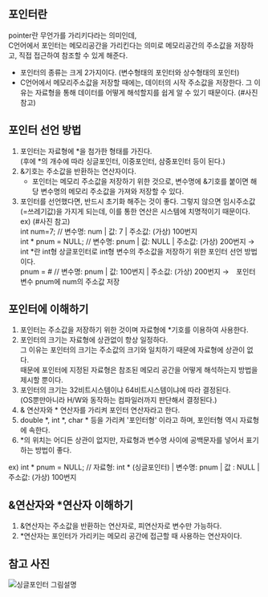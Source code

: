 ## 포인터란
pointer란 무언가를 가리키다라는 의미인데,   
C언어에서 포인터는 메모리공간을 가리킨다는 의미로 메모리공간의 주소값을 저장하고, 직접 접근하여 참조할 수 있게 해준다.   

 * 포인터의 종류는 크게 2가지이다. (변수형태의 포인터와 상수형태의 포인터)   
 * C언어에서 메모리주소값을 저장할 때에는, 데이터의 시작 주소값을 저장한다. 그 이유는 자료형을 통해 데이터를 어떻게 해석할지를 쉽게 알 수 있기 때문이다. (#사진 참고)  

## 포인터 선언 방법
1. 포인터는 자료형에 *을 첨가한 형태를 가진다.    
  (후에 *의 개수에 따라 싱글포인터, 이중포인터, 삼중포인터 등이 된다.)   
2. &기호는 주소값을 반환하는 연산자이다.   
   * 포인터는 메모리 주소값을 저장하기 위한 것으로, 변수명에 &기호를 붙이면 해당 변수명의 메모리 주소값을 가져와 저장할 수 있다.   
3. 포인터를 선언했다면, 반드시 초기화 해주는 것이 좋다. 그렇지 않으면 임시주소값(=쓰레기값)을 가지게 되는데, 이를 통한 연산은 시스템에 치명적이기 때문이다.   
ex) (#사진 참고)   
int num=7;           // 변수명: num  | 값: 7       | 주소값: (가상) 100번지   
int * pnum = NULL;   // 변수명: pnum | 값: NULL    | 주소값: (가상) 200번지  → int *란 int형 상글포인터로 int형 변수의 주소값을 저장하기 위한 포인터 선언 방법이다.   
pnum = &num;         // 변수명: pnum | 값: 100번지 | 주소값: (가상) 200번지  →　포인터 변수 pnum에 num의 주소값 저장    

## 포인터에 이해하기
1. 포인터는 주소값을 저장하기 위한 것이며 자료형에 *기호를 이용하여 사용한다.   
2. 포인터의 크기는 자료형에 상관없이 항상 일정하다.   
   그 이유는 포인터의 크기는 주소값의 크기와 일치하기 때문에 자료형에 상관이 없다.   
   때문에 포인터에 지정된 자료형은 참조된 메모리 공간을 어떻게 해석하는지 방법을 제시할 뿐이다.   
3. 포인터의 크기는 32비트시스템이냐 64비트시스템이냐에 따라 결정된다.   
   (OS뿐만아니라 H/W와 동작하는 컴파일러까지 판단해서 결정된다.)   
4. & 연산자와 * 연산자를 가리켜 포인터 연산자라고 한다.   
5. double *, int *, char * 등을 가리켜 '포인터형' 이라고 하며, 포인터형 역시 자료형에 속한다.   
6. *의 위치는 어디든 상관이 없지만, 자료형과 변수명 사이에 공백문자를 넣어서 표기하는 방법이 좋다.   

ex) int * pnum = NULL; // 자료형: int * (싱글포인터) | 변수명: pnum | 값 : NULL | 주소값: (가상) 100번지

## &연산자와 *연산자 이해하기
1. &연산자는 주소값을 반환하는 연산자로, 피연산자로 변수만 가능하다.   
2. *연산자는 포인터가 가리키는 메모리 공간에 접근할 때 사용하는 연산자이다.   

## 참고 사진
![싱글포인터 그림설명](https://user-images.githubusercontent.com/32609010/92361443-56c62200-f129-11ea-9ba0-70bf90f92a8d.jpg)
